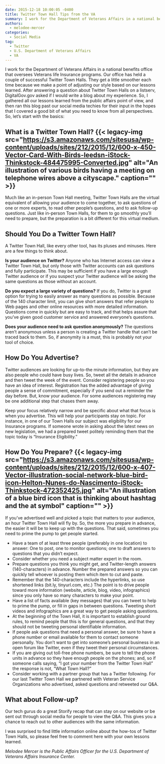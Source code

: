 ```yaml
---
date: 2015-12-18 10:00:05 -0400
title: Twitter Town Hall Tips from the VA
summary: I work for the Department of Veterans Affairs in a national benefits office that oversees Veterans life Insurance programs. Our office has held a couple of successful Twitter Town Halls. They get a little smoother each time because we make a point of adjusting our style based on our lessons learned. After answering a question
authors:
  - melodee-mercer
categories:
  - Social Media
tag:
  - Twitter
  - U.S. Department of Veterans Affairs
  - VA
---
```


I work for the Department of Veterans Affairs in a national benefits office that oversees Veterans life Insurance programs. Our office has held a couple of successful Twitter Town Halls. They get a little smoother each time because we make a point of adjusting our style based on our lessons learned. After answering a question about Twitter Town Halls on a listserv, DigitalGov.gov asked if I would write a blog about my experience. So, I gathered all our lessons learned from the public affairs point of view, and then ran this blog past our social media techies for their input in the hopes that I covered a good bit of what you need to know from all perspectives. So, let’s start with the basics:

## What is a Twitter Town Hall? {{< legacy-img src="https://s3.amazonaws.com/sitesusa/wp-content/uploads/sites/212/2015/12/600-x-450-Vector-Card-With-Birds-leedsn-iStock-Thinkstock-484475995-Converted.jpg" alt="An illustration of various birds having a meeting on telephone wires above a cityscape." caption="" >}} 

Much like an in-person Town Hall meeting, Twitter Town Halls are the virtual equivalent of allowing your audience to come together, to ask questions of one or more experts, to read other people’s questions, and to ask follow-up questions. Just like in-person Town Halls, for them to go smoothly you’ll need to prepare, but the preparation is a bit different for this virtual medium.

## Should You Do a Twitter Town Hall?

A Twitter Town Hall, like every other tool, has its pluses and minuses. Here are a few things to think about.

**Is your audience on Twitter?** Anyone who has Internet access can view a Twitter Town Hall, but only those with Twitter accounts can ask questions and fully participate. This may be sufficient if you have a large enough Twitter audience or if you suspect your Twitter audience will be asking the same questions as those without an account.

**Do you expect a large variety of questions?** If you do, Twitter is a great option for trying to easily answer as many questions as possible. Because of the 140 character limit, you can give short answers that refer people to Web pages and other online resources with more detailed information. Questions come in quickly but are easy to track, and that helps assure that you’ve given good customer service and answered everyone’s questions.

**Does your audience need to ask question anonymously?** The questions aren&#8217;t anonymous unless a person is creating a Twitter handle that can&#8217;t be traced back to them. So, if anonymity is a must, this is probably not your tool of choice.

## How Do You Advertise?

Twitter audiences are looking for up-to-the minute information, but they are also people who could have busy lives. So, tweet all the details in advance and then tweet the week of the event. Consider registering people so you have an idea of interest. Registration has the added advantage of giving people a sense of commitment, especially if you send out a reminder the day before. But, know your audience. For some audiences registering may be one additional step that chases them away.

Keep your focus relatively narrow and be specific about what that focus is when you advertise. This will help your participants stay on topic. For instance, in one of our Town Halls our subject was eligibility for our Insurance programs. If someone wrote in asking about the latest news on new legislation, we had a prepared tweet politely reminding them that the topic today is “Insurance Eligibility.”

## How Do You Prepare? {{< legacy-img src="https://s3.amazonaws.com/sitesusa/wp-content/uploads/sites/212/2015/12/600-x-407-Vector-illustration-social-network-blue-bird-icon-Helton-Nunes-do-Nascimento-iStock-Thinkstock-472352425.jpg" alt="An illustration of a blue bird icon that is thinking about hashtag and the at symbol" caption="" >}} 

If you’ve advertised well and picked a topic that matters to your audience, an hour Twitter Town Hall will fly by. So, the more you prepare in advance, the easier it will be to keep up with the questions. That said, sometimes you need to prime the pump to get people started.

  * Have a team of at least three people (preferably in one location) to answer: One to post, one to monitor questions; one to draft answers to questions that you didn&#8217;t expect.
  * Consider whether you need a subject matter expert in the room.
  * Prepare questions you think you might get, and Twitter-length answers (140-characters) in advance. Number the prepared answers so you can quickly tell whoever is posting them which item to cut and paste.
  * Remember that the 140-characters include the hyperlinks, so use shortened links (bit.ly, tinyurl.com, etc.) The point is to drive people toward more information (website, article, blog, video, infographics) since you only have so many characters to make your point.
  * Have a list of facts available (key messages) that you can tweet to help to prime the pump, or fill in gaps in between questions. Tweeting short videos and infographics are a great way to get people asking questions.
  * At the beginning of the Town Hall, it is important to establish ground rules, to remind people that this is for general questions, and that they should not be tweeting personal identifiable information.
  * If people ask questions that need a personal answer, be sure to have a phone number or email available for them to contact someone personally. You don’t want to get into someone’s personal business in an open forum like Twitter, even if they tweet their personal circumstances.
  * If you are giving out toll-free phone numbers, be sure to tell the phone units in advance so they have enough people on the phones; and, so if someone calls saying, “I got your number from the Twitter Town Hall” the response is not, “What Town Hall?”
  * Consider working with a partner group that has a Twitter following. For our last Twitter Town Hall we partnered with Veteran Service Organizations who advertised, asked questions and retweeted our Q&A.

## What about Follow-up?

Our tech gurus do a great Storify recap that can stay on our website or be sent out through social media for people to view the Q&A. This gives you a chance to reach out to other audiences with the same information.

I was surprised to find little information online about the how-tos of Twitter Town Halls, so please feel free to comment here with your own lessons learned.

_Melodee Mercer is the Public Affairs Officer for the U.S. Department of Veterans Affairs Insurance Center._